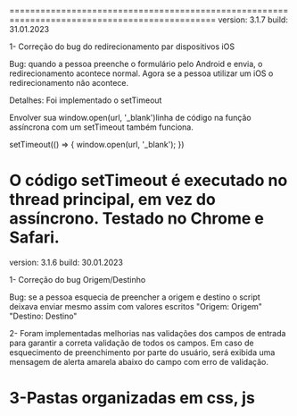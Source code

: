 ==============================================================================================
version: 3.1.7
build: 31.01.2023

1- Correção do bug do redirecionamento par dispositivos iOS

Bug: quando a pessoa preenche o formulário pelo Android e envia, o redirecionamento acontece 
normal. Agora se a pessoa utilizar um iOS o redirecionamento não acontece. 

Detalhes: Foi implementado o setTimeout

Envolver sua window.open(url, '_blank')linha de código na função assíncrona com um setTimeout
também funciona.

setTimeout(() => {
    window.open(url, '_blank');
})

O código setTimeout é executado no thread principal, em vez do assíncrono. Testado no Chrome
e Safari.
==============================================================================================
version: 3.1.6 
build: 30.01.2023

1- Correção do bug Origem/Destinho 

Bug: se a pessoa esquecia de preencher a origem e destino
o script deixava enviar mesmo assim com valores escritos "Origem: Origem" "Destino: Destino"
 
2- Foram implementadas melhorias nas validações dos campos de entrada para garantir a correta 
validação de todos os campos. Em caso de esquecimento de preenchimento por parte do usuário,
será exibida uma mensagem de alerta amarela abaixo do campo com erro de validação.

3-Pastas organizadas em css, js
==============================================================================================